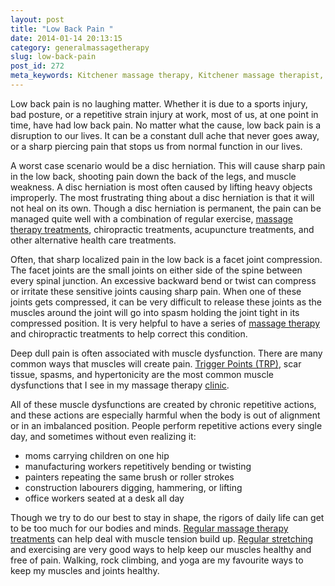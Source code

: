 ```yaml
---
layout: post
title: "Low Back Pain "
date: 2014-01-14 20:13:15
category: generalmassagetherapy
slug: low-back-pain
post_id: 272
meta_keywords: Kitchener massage therapy, Kitchener massage therapist, massage therapist Kitchener , massage therapy Kitchener, Kitchener registered massage therapy, Kitchener registered massage therapist, registered massage therapist Kitchener , registered massage therapy Kitchener, Deep tissue massage, massage, sports massage, Kitchener sports massage, massage therapy, massage therapist, registered massage therapist, registered massage therapy, back pain, pain , low back pain
---
```

<p>Low back pain is no laughing matter. Whether it is due to a sports injury, bad posture, or a repetitive strain injury at work, most of us, at one point in time, have had low back pain. No matter what the cause, low back pain is a disruption to our lives. It can be a constant dull ache that never goes away, or a sharp piercing pain that stops us from normal function in our lives.

</p>

<p>A worst case scenario would be a disc herniation. This will cause sharp pain in the low back, shooting pain down the back of the legs, and muscle weakness. A disc herniation is most often caused by lifting heavy objects improperly. The most frustrating thing about a disc herniation is that it will not heal on its own. Though a disc herniation is permanent, the pain can be managed quite well with a combination of regular exercise, <a href="{{site.url}}/clinic-information/index.html">massage therapy treatments</a>, chiropractic treatments, acupuncture treatments, and other alternative health care treatments.</p>

<p>Often, that sharp localized pain in the low back is a facet joint compression. The facet joints are the small joints on either side of the spine between every spinal junction. An excessive backward bend or twist can compress or irritate these sensitive joints causing sharp pain. When one of these joints gets compressed, it can be very difficult to release these joints as the muscles around the joint will go into spasm holding the joint tight in its compressed position. It is very helpful to have a series of <a href="{{site.url}}/clinic-information/index.html">massage therapy </a>and chiropractic treatments to help correct this condition.</p>

<p>Deep dull pain is often associated with muscle dysfunction. There are many common ways that muscles will create pain. <a title="Trigger Points and Trigger Point Therapy" href="{{site.url}}/generalmassagetherapy/trigger-points-and-trigger-point-therapy/index.html">Trigger Points (TRP)</a>, scar tissue, spasms, and hypertonicity are the most common muscle dysfunctions that I see in my massage therapy <a title="clinic" href="{{site.url}}/clinic-information/index.html">clinic</a>.</p>

<p>All of these muscle dysfunctions are created by chronic repetitive actions, and these actions are especially harmful when the body is out of alignment or in an imbalanced position. People perform repetitive actions every single day, and sometimes without even realizing it:</p>

<ul class="leftmargin">
	<li>moms carrying children on one hip</li>
	<li>manufacturing workers repetitively bending or twisting</li>
	<li>painters repeating the same brush or roller strokes</li>
	<li>construction labourers digging, hammering, or lifting</li>
	<li>office workers seated at a desk all day</li>
</ul>

<p>Though we try to do our best to stay in shape, the rigors of daily life can get to be too much for our bodies and minds. <a href="{{site.url}}/about/testimonials/index.html">Regular massage therapy treatments</a> can help deal with muscle tension build up. <a href="{{site.url}}/stretching/general-guidelines-for-stretching/index.html">Regular stretching</a> and exercising are very good ways to help keep our muscles healthy and free of pain. Walking, rock climbing, and yoga are my favourite ways to keep my muscles and joints healthy.</p>
